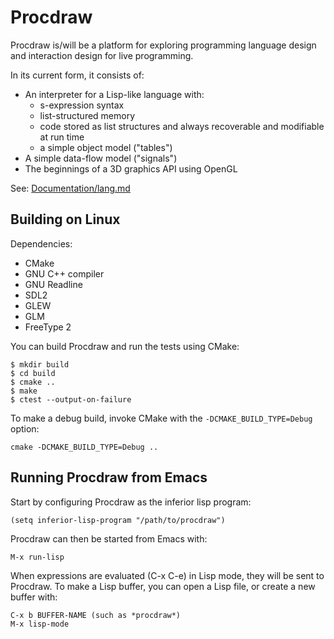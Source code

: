 Procdraw
========

Procdraw is/will be a platform for exploring programming language
design and interaction design for live programming.

In its current form, it consists of:

* An interpreter for a Lisp-like language with:
    * s-expression syntax
    * list-structured memory
    * code stored as list structures and always recoverable and
      modifiable at run time
    * a simple object model ("tables")
* A simple data-flow model ("signals")
* The beginnings of a 3D graphics API using OpenGL

See: [Documentation/lang.md](Documentation/lang.md)

Building on Linux
-----------------

Dependencies:

* CMake
* GNU C++ compiler
* GNU Readline
* SDL2
* GLEW
* GLM
* FreeType 2

You can build Procdraw and run the tests using CMake:

```
$ mkdir build
$ cd build
$ cmake ..
$ make
$ ctest --output-on-failure
```

To make a debug build, invoke CMake with the `-DCMAKE_BUILD_TYPE=Debug` option:

```
cmake -DCMAKE_BUILD_TYPE=Debug ..
```

Running Procdraw from Emacs
---------------------------

Start by configuring Procdraw as the inferior lisp program:

```
(setq inferior-lisp-program "/path/to/procdraw")
```

Procdraw can then be started from Emacs with:

```
M-x run-lisp
```

When expressions are evaluated (C-x C-e) in Lisp mode, they will be
sent to Procdraw. To make a Lisp buffer, you can open a Lisp file, or
create a new buffer with:

```
C-x b BUFFER-NAME (such as *procdraw*)
M-x lisp-mode
```
